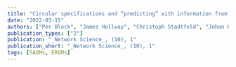 ```yaml
---
title: "Circular specifications and “predicting” with information from the future: errors in the empirical SAOM - TERGM comparison of Leifeld & Cranmer (2019)"
date: "2022-03-15"
authors: ["Per Block", "James Hollway", "Christoph Stadtfeld", "Johan Koskinen", "Tom Snijders"]
publication_types: ["2"]
publication: "_Network Science_, (10), 1"
publication_short: "_Network Science_, (10), 1"
tags: [SAOMs, ERGMs]
---
```


